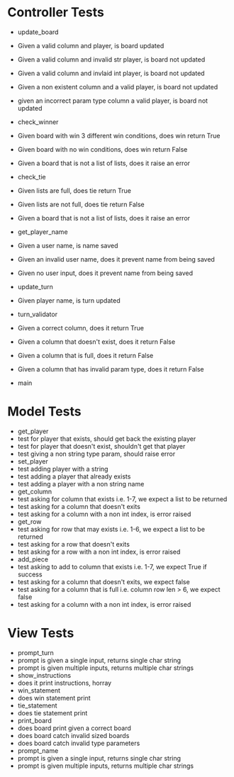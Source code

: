 
Controller Tests
================

* update_board
 * Given a valid column and player, is board updated
 * Given a valid column and invalid str player, is board not updated
 * Given a valid column and invlaid int player, is board not updated
 * Given a non existent column and a valid player, is board not updated
 * given an incorrect param type column a valid player, is board not updated

* check_winner
 * Given board with win 3 different win conditions, does win return True
 * Given board with no win conditions, does win return False
 * Given a board that is not a list of lists, does it raise an error

* check_tie
 * Given lists are full, does tie return True
 * Given lists are not full, does tie return False
 * Given a board that is not a list of lists, does it raise an error

* get_player_name
 * Given a user name, is name saved
 * Given an invalid user name, does it prevent name from being saved
 * Given no user input, does it prevent name from being saved

* update_turn
 * Given player name, is turn updated

* turn_validator
 * Given a correct column, does it return True
 * Given a column that doesn't exist, does it return False
 * Given a column that is full, does it return False
 * Given a column that has invalid param type, does it return False

* main


Model Tests
===========

* get_player
 * test for player that exists, should get back the existing player
 * test for player that doesn't exist, shouldn't get that player
 * test giving a non string type param, should raise error
* set_player
 * test adding player with a string
 * test adding a player that already exists
 * test adding a player with a non string name
* get_column
 * test asking for column that exists i.e. 1-7, we expect a list to be returned
 * test asking for a column that doesn't exits
 * test asking for a column with a non int index, is error raised
* get_row
 * test asking for row that may exists i.e. 1-6, we expect a list to be returned
 * test asking for a row that doesn't exits
 * test asking for a row with a non int index, is error raised
* add_piece
 * test asking to add to column that exists i.e. 1-7, we expect True if success
 * test asking for a column that doesn't exits, we expect false
 * test asking for a column that is full i.e. column row len > 6, we expect false
 * test asking for a column with a non int index, is error raised


View Tests
==========

* prompt_turn
 * prompt is given a single input, returns single char string
 * prompt is given multiple inputs, returns multiple char strings
* show_instructions
 * does it print instructions, horray
* win_statement
 * does win statement print
* tie_statement
 * does tie statement print
* print_board
 * does board print given a correct board
 * does board catch invalid sized boards
 * does board catch invalid type parameters
* prompt_name
 * prompt is given a single input, returns single char string
 * prompt is given multiple inputs, returns multiple char strings